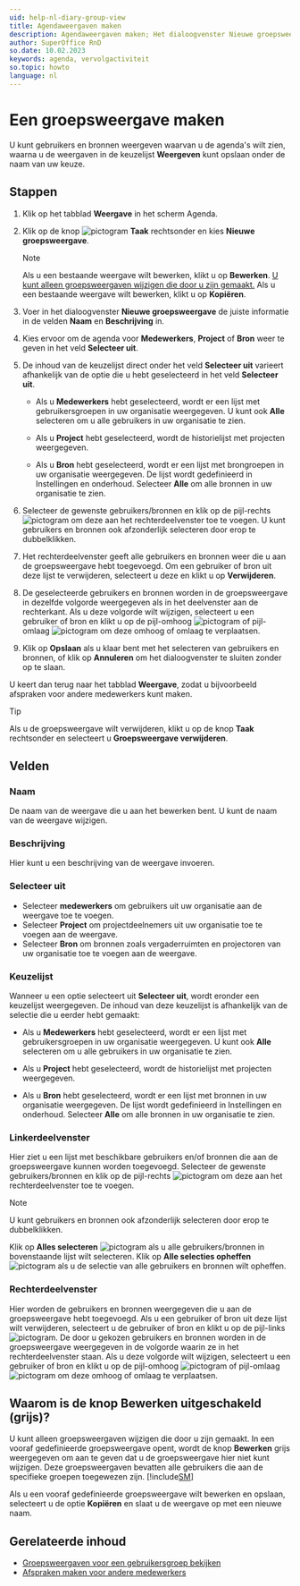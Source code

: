 ```yaml
---
uid: help-nl-diary-group-view
title: Agendaweergaven maken
description: Agendaweergaven maken; Het dialoogvenster Nieuwe groepsweergave
author: SuperOffice RnD
so.date: 10.02.2023
keywords: agenda, vervolgactiviteit
so.topic: howto
language: nl
---
```


# Een groepsweergave maken

U kunt gebruikers en bronnen weergeven waarvan u de agenda's wilt zien, waarna u de weergaven in de keuzelijst **Weergeven** kunt opslaan onder de naam van uw keuze.

## Stappen

1. Klik op het tabblad **Weergave** in het scherm Agenda.

1. Klik op de knop ![pictogram][img5] **Taak** rechtsonder en kies **Nieuwe groepsweergave**.

    > [!NOTE]
    > Als u een bestaande weergave wilt bewerken, klikt u op **Bewerken**. [U kunt alleen groepsweergaven wijzigen die door u zijn gemaakt.](#troubleshoot) Als u een bestaande weergave wilt bewerken, klikt u op **Kopiëren**.

1. Voer in het dialoogvenster **Nieuwe groepsweergave** de juiste informatie in de velden **Naam** en **Beschrijving** in.

1. Kies ervoor om de agenda voor **Medewerkers**, **Project** of **Bron** weer te geven in het veld **Selecteer uit**.

1. De inhoud van de keuzelijst direct onder het veld **Selecteer uit** varieert afhankelijk van de optie die u hebt geselecteerd in het veld **Selecteer uit**.

    * Als u **Medewerkers** hebt geselecteerd, wordt er een lijst met gebruikersgroepen in uw organisatie weergegeven. U kunt ook **Alle** selecteren om u alle gebruikers in uw organisatie te zien.

    * Als u **Project** hebt geselecteerd, wordt de historielijst met projecten weergegeven.

    * Als u **Bron** hebt geselecteerd, wordt er een lijst met brongroepen in uw organisatie weergegeven. De lijst wordt gedefinieerd in Instellingen en onderhoud. Selecteer **Alle** om alle bronnen in uw organisatie te zien.

1. Selecteer de gewenste gebruikers/bronnen en klik op de pijl-rechts ![pictogram][img2] om deze aan het rechterdeelvenster toe te voegen. U kunt gebruikers en bronnen ook afzonderlijk selecteren door erop te dubbelklikken.

1. Het rechterdeelvenster geeft alle gebruikers en bronnen weer die u aan de groepsweergave hebt toegevoegd. Om een gebruiker of bron uit deze lijst te verwijderen, selecteert u deze en klikt u op **Verwijderen**.

1. De geselecteerde gebruikers en bronnen worden in de groepsweergave in dezelfde volgorde weergegeven als in het deelvenster aan de rechterkant. Als u deze volgorde wilt wijzigen, selecteert u een gebruiker of bron en klikt u op de pijl-omhoog ![pictogram][img3] of pijl-omlaag ![pictogram][img4] om deze omhoog of omlaag te verplaatsen.

1. Klik op **Opslaan** als u klaar bent met het selecteren van gebruikers en bronnen, of klik op **Annuleren** om het dialoogvenster te sluiten zonder op te slaan.

U keert dan terug naar het tabblad **Weergave**, zodat u bijvoorbeeld afspraken voor andere medewerkers kunt maken.

> [!TIP]
> Als u de groepsweergave wilt verwijderen, klikt u op de knop **Taak** rechtsonder en selecteert u **Groepsweergave verwijderen**.

## <a id="fields" />Velden

### Naam

De naam van de weergave die u aan het bewerken bent. U kunt de naam van de weergave wijzigen.

### Beschrijving

Hier kunt u een beschrijving van de weergave invoeren.

### Selecteer uit

* Selecteer **medewerkers** om gebruikers uit uw organisatie aan de weergave toe te voegen.
* Selecteer **Project** om projectdeelnemers uit uw organisatie toe te voegen aan de weergave.
* Selecteer **Bron** om bronnen zoals vergaderruimten en projectoren van uw organisatie toe te voegen aan de weergave.

### Keuzelijst

Wanneer u een optie selecteert uit **Selecteer uit**, wordt eronder een keuzelijst weergegeven. De inhoud van deze keuzelijst is afhankelijk van de selectie die u eerder hebt gemaakt:

* Als u **Medewerkers** hebt geselecteerd, wordt er een lijst met gebruikersgroepen in uw organisatie weergegeven. U kunt ook **Alle** selecteren om u alle gebruikers in uw organisatie te zien.

* Als u **Project** hebt geselecteerd, wordt de historielijst met projecten weergegeven.

* Als u **Bron** hebt geselecteerd, wordt er een lijst met bronnen in uw organisatie weergegeven. De lijst wordt gedefinieerd in Instellingen en onderhoud. Selecteer **Alle** om alle bronnen in uw organisatie te zien.

### Linkerdeelvenster

Hier ziet u een lijst met beschikbare gebruikers en/of bronnen die aan de groepsweergave kunnen worden toegevoegd. Selecteer de gewenste gebruikers/bronnen en klik op de pijl-rechts ![pictogram][img2] om deze aan het rechterdeelvenster toe te voegen.

> [!NOTE]
> U kunt gebruikers en bronnen ook afzonderlijk selecteren door erop te dubbelklikken.

Klik op **Alles selecteren** ![pictogram][img6] als u alle gebruikers/bronnen in bovenstaande lijst wilt selecteren. Klik op **Alle selecties opheffen** ![pictogram][img7] als u de selectie van alle gebruikers en bronnen wilt opheffen.

### Rechterdeelvenster

Hier worden de gebruikers en bronnen weergegeven die u aan de groepsweergave hebt toegevoegd. Als u een gebruiker of bron uit deze lijst wilt verwijderen, selecteert u de gebruiker of bron en klikt u op de pijl-links ![pictogram][img1]. De door u gekozen gebruikers en bronnen worden in de groepsweergave weergegeven in de volgorde waarin ze in het rechterdeelvenster staan. Als u deze volgorde wilt wijzigen, selecteert u een gebruiker of bron en klikt u op de pijl-omhoog ![pictogram][img3] of pijl-omlaag ![pictogram][img4] om deze omhoog of omlaag te verplaatsen.

## <a id="troubleshoot" />Waarom is de knop Bewerken uitgeschakeld (grijs)?

U kunt alleen groepsweergaven wijzigen die door u zijn gemaakt. In een vooraf gedefinieerde groepsweergave opent, wordt de knop **Bewerken** grijs weergegeven om aan te geven dat u de groepsweergave hier niet kunt wijzigen. Deze groepsweergaven bevatten alle gebruikers die aan de specifieke groepen toegewezen zijn. [!include[SM](../../learn/includes/are-defined-sm.md)]

Als u een vooraf gedefinieerde groepsweergave wilt bewerken en opslaan, selecteert u de optie **Kopiëren** en slaat u de weergave op met een nieuwe naam.

## Gerelateerde inhoud

* [Groepsweergaven voor een gebruikersgroep bekijken][2]
* [Afspraken maken voor andere medewerkers][4]

<!-- Referenced links -->
[2]: open.md
[4]: create-follow-up.md#associate

<!-- Referenced images -->
[img1]: ../../../media/icons/arrow-left.png
[img2]: ../../../media/icons/arrow-right.png
[img3]: ../../../media/icons/arrow-up.png
[img4]: ../../../media/icons/arrow-down.png
[img5]: ../../../media/icons/btn-menu.png
[img6]: ../../../media/icons/select-all.png
[img7]: ../../../media/icons/unselect-all.png

